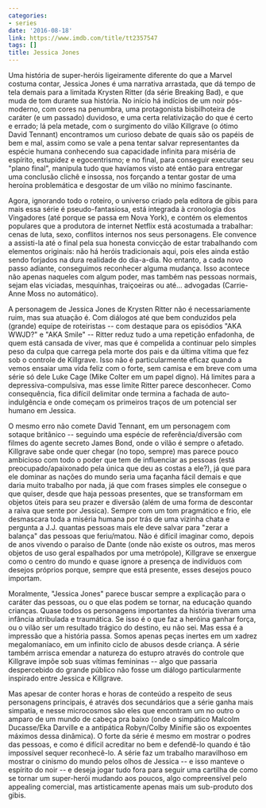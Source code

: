 ```yaml
---
categories:
- series
date: '2016-08-18'
link: https://www.imdb.com/title/tt2357547
tags: []
title: Jessica Jones
---
```


Uma história de super-heróis ligeiramente diferente do que a Marvel costuma contar, Jessica Jones é uma narrativa arrastada, que dá tempo de tela demais para a limitada Krysten Ritter (da série Breaking Bad), e que muda de tom durante sua história. No início há indícios de um noir pós-moderno, com cores na penumbra, uma protagonista bisbilhoteira de caráter (e um passado) duvidoso, e uma certa relativização do que é certo e errado; lá pela metade, com o surgimento do vilão Killgrave (o ótimo David Tennant) encontramos um curioso debate de quais são os papéis de bem e mal, assim como se vale a pena tentar salvar representantes da espécie humana conhecendo sua capacidade infinita para miséria de espírito, estupidez e egocentrismo; e no final, para conseguir executar seu "plano final", manipula tudo que havíamos visto até então para entregar uma conclusão clichê e insossa, nos forçando a tentar gostar de uma heroína problemática e desgostar de um vilão no mínimo fascinante.

Agora, ignorando todo o roteiro, o universo criado pela editora de gibis para mais essa série é pseudo-fantasiosa, está integrada à cronologia dos Vingadores (até porque se passa em Nova York), e contém os elementos populares que a produtora de internet Netflix está acostumada a trabalhar: cenas de luta, sexo, conflitos internos nos seus personagens. Ele convence a assisti-la até o final pela sua honesta convicção de estar trabalhando com elementos originais: não há heróis tradicionais aqui, pois eles ainda estão sendo forjados na dura realidade do dia-a-dia. No entanto, a cada novo passo adiante, conseguimos reconhecer alguma mudança. Isso acontece não apenas naqueles com algum poder, mas também nas pessoas normais, sejam elas viciadas, mesquinhas, traiçoeiras ou até... advogadas (Carrie-Anne Moss no automático).

A personagem de Jessica Jones de Krysten Ritter não é necessariamente ruim, mas sua atuação é. Com diálogos até que bem conduzidos pela (grande) equipe de roteiristas -- com destaque para os episódios "AKA WWJD?" e "AKA Smile" -- Ritter reduz tudo a uma repetição enfadonha, de quem está cansada de viver, mas que é compelida a continuar pelo simples peso da culpa que carrega pela morte dos pais e da última vítima que fez sob o controle de Killgrave. Isso não é particularmente eficaz quando a vemos ensaiar uma vida feliz com o forte, sem camisa e em breve com uma série só dele Luke Cage (Mike Colter em um papel digno). Há limites para a depressiva-compulsiva, mas esse limite Ritter parece desconhecer. Como consequência, fica difícil delimitar onde termina a fachada de auto-indulgência e onde começam os primeiros traços de um potencial ser humano em Jessica.

O mesmo erro não comete David Tennant, em um personagem com sotaque britânico -- seguindo uma espécie de referência/diversão com filmes do agente secreto James Bond, onde o vilão é sempre o afetado. Killgrave sabe onde quer chegar (no topo, sempre) mas parece pouco ambicioso com todo o poder que tem de influenciar as pessoas (está preocupado/apaixonado pela única que deu as costas a ele?), já que para ele dominar as nações do mundo seria uma façanha fácil demais e que daria muito trabalho por nada, já que com frases simples ele consegue o que quiser, desde que haja pessoas presentes, que se transformam em objetos úteis para seu prazer e diversão (além de uma forma de descontar a raiva que sente por Jessica). Sempre com um tom pragmático e frio, ele desmascara toda a miséria humana por trás de uma vizinha chata e pergunta a J.J. quantas pessoas mais ele deve salvar para "zerar a balança" das pessoas que feriu/matou. Não é difícil imaginar como, depois de anos vivendo o paraíso de Dante (onde não existe os outros, mas meros objetos de uso geral espalhados por uma metrópole), Killgrave se enxergue como o centro do mundo e quase ignore a presença de indivíduos com desejos próprios porque, sempre que está presente, esses desejos pouco importam.

Moralmente, "Jessica Jones" parece buscar sempre a explicação para o caráter das pessoas, ou o que elas podem se tornar, na educação quando crianças. Quase todos os personagens importantes da história tiveram uma infância atribulada e traumática. Se isso é o que faz a heróina ganhar força, ou o vilão ser um resultado trágico do destino, eu não sei. Mas essa é a impressão que a história passa. Somos apenas peças inertes em um xadrez megalomaníaco, em um infinito ciclo de abusos desde criança. A série também arrisca emendar a natureza do estupro através do controle que Killgrave impõe sob suas vítimas femininas -- algo que passaria despercebido do grande público não fosse um diálogo particularmente inspirado entre Jessica e Killgrave.

Mas apesar de conter horas e horas de conteúdo a respeito de seus personagens principais, é através dos secundários que a série ganha mais simpatia, e nesse microcosmos são eles que encontram um no outro o amparo de um mundo de cabeça pra baixo (onde o simpático Malcolm Ducasse/Eka Darville e a antipática Robyn/Colby Minifie são os expoentes máximos dessa dinâmica). O forte da série é mesmo em mostrar o podres das pessoas, e como é difícil acreditar no bem e defendê-lo quando é tão impossível sequer reconhecê-lo. A série faz um trabalho maravilhoso em mostrar o cinismo do mundo pelos olhos de Jessica -- e isso manteve o espírito do noir -- e deseja jogar tudo fora para seguir uma cartilha de como se tornar um super-herói mudando aos poucos, algo compreensível pelo appealing comercial, mas artisticamente apenas mais um sub-produto dos gibis.